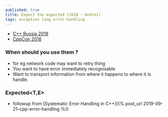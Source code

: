 ```yaml
---
published: true
title: Expect the expected (2018 - Andrei)
tags: exception lang error-handling
---
```

- [C++ Russia 2018](https://www.youtube.com/watch?v=CGwk3i1bGQI)
- [CppCon 2018](https://www.youtube.com/watch?v=PH4WBuE1BHI)

### When should you use them ?
- for eg network code may want to retry thing
- You want to have error immediately recognisable
- Want to transport information from where it happens to where it is handle.

### Expected<T,E>
- followup from [Systematic Error Handling in C++]({% post_url 2019-09-21-cpp-error-handling %})